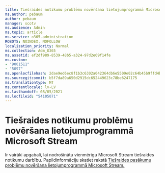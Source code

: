 ```yaml
---
title: Tiešraides notikumu problēmu novēršana lietojumprogrammā Microsoft Stream
ms.author: pebaum
author: pebaum
manager: scotv
ms.audience: Admin
ms.topic: article
ms.service: o365-administration
ROBOTS: NOINDEX, NOFOLLOW
localization_priority: Normal
ms.collection: Adm_O365
ms.assetid: ef2df989-8539-48b5-a324-97d2e09f14fe
ms.custom:
- "9001511"
- "5097"
ms.openlocfilehash: 2dae9ed6ec8f1b3c6302a042364db6e5509e02c64b45b9ffd4bdf567fdd97298
ms.sourcegitcommit: b5f7da89a650d2915dc652449623c78be6247175
ms.translationtype: MT
ms.contentlocale: lv-LV
ms.lasthandoff: 08/05/2021
ms.locfileid: "54105071"
---
```

# <a name="troubleshooting-live-events-in-microsoft-stream"></a>Tiešraides notikumu problēmu novēršana lietojumprogrammā Microsoft Stream

Ir vairāki apgabali, lai nodrošinātu vienmērīgu Microsoft Stream tiešraides notikumu darbību. Papildinformāciju skatiet rakstā [Tiešraides pasākumu problēmu novēršana lietojumprogrammā Microsoft Stream.](/stream/live-event-troubleshooting)
